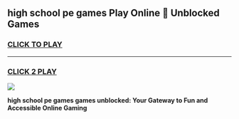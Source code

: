 
## high school pe games Play Online 👋 Unblocked Games
<h3>
<a href="https://news.freeplayer.one?title=high_school_pe_games&ref=17GH">CLICK TO PLAY</a></h3>
<hr>

<h3>
<a href="https://news.freeplayer.one?title=high_school_pe_games&ref=17GH">CLICK 2 PLAY</a>
  
</h3>

<a href="https://news.freeplayer.one?title=high_school_pe_games&ref=17GH/"><img src="https://clearcache.store/games.png"></a>


**high school pe games games unblocked: Your Gateway to Fun and Accessible Online Gaming**
